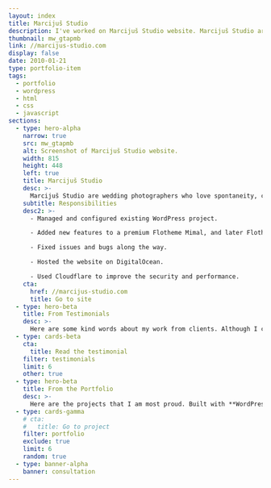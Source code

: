 ```yaml
---
layout: index
title: Marcijuš Studio
description: I've worked on Marcijuš Studio website. Marcijuš Studio are wedding photographers who love spontaneity, creative focus, black and white photography.
thumbnail: mw_gtapmb
link: //marcijus-studio.com
display: false
date: 2010-01-21
type: portfolio-item
tags:
  - portfolio
  - wordpress
  - html
  - css
  - javascript
sections:
  - type: hero-alpha
    narrow: true
    src: mw_gtapmb
    alt: Screenshot of Marcijuš Studio website.
    width: 815
    height: 448
    left: true
    title: Marcijuš Studio
    desc: >-
      Marcijuš Studio are wedding photographers who love spontaneity, creative focus, black and white photography. The site runs on WordPress, DigitalOcean, and Cloudflare.
    subtitle: Responsibilities
    desc2: >-
      - Managed and configured existing WordPress project.

      - Added new features to a premium Flotheme Mimal, and later Flotheme Kyoto.

      - Fixed issues and bugs along the way.

      - Hosted the website on DigitalOcean.

      - Used Cloudflare to improve the security and performance.
    cta:
      href: //marcijus-studio.com
      title: Go to site
  - type: hero-beta
    title: From Testimonials
    desc: >-
      Here are some kind words about my work from clients. Although I collaborated with clients from more than 10 countries, most of them came from **The United States**.
  - type: cards-beta
    cta:
      title: Read the testimonial
    filter: testimonials
    limit: 6
    other: true
  - type: hero-beta
    title: From the Portfolio
    desc: >-
      Here are the projects that I am most proud. Built with **WordPress**, **Shopify**, **Jekyll**, and **Hugo**, among others.
  - type: cards-gamma
    # cta:
    #   title: Go to project
    filter: portfolio
    exclude: true
    limit: 6
    random: true
  - type: banner-alpha
    banner: consultation
---
```

